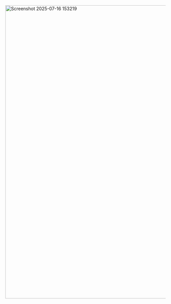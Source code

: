 
<img width="1904" height="920" alt="Screenshot 2025-07-16 153219" src="https://github.com/user-attachments/assets/e2db44de-7d26-434f-9d13-9a36eac076b8" />
